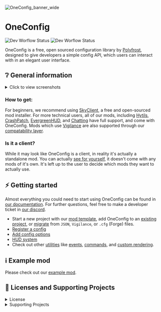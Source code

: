 ![OneConfig_banner_wide](https://user-images.githubusercontent.com/62163840/226811571-ffe7a524-c96a-4b6e-9ca9-d29439f5174f.png)

# OneConfig
![Dev Worflow Status](https://img.shields.io/github/actions/workflow/status/Polyfrost/OneConfig/release.yml?style=for-the-badge&color=1452cc&label=release)
![Dev Worflow Status](https://img.shields.io/github/actions/workflow/status/Polyfrost/OneConfig/build.yml?style=for-the-badge&color=1452cc&label=build)

OneConfig is a free, open sourced configuration library by [Polyfrost](https://polyfrost.cc), designed to give developers a simple config API, which users can interact with in an elegant user interface.

## ❔ General information

<details>
  <summary>Click to view screenshots</summary>
  <img width="1512" alt="OneConfig-Screenshot-1" src="https://github.com/Polyfrost/OneConfig/assets/45589059/f0ac63b1-824b-406d-b62e-402954b409f5">
  <img width="1512" alt="OneConfig-Screenshot-2" src="https://github.com/Polyfrost/OneConfig/assets/45589059/99e484b3-e54f-4953-ad04-a265b5e9e007">
  <img width="1512" alt="OneConfig-Screenshot-3" src="https://github.com/Polyfrost/OneConfig/assets/45589059/7eae718a-5189-40b3-bb8d-36f577f01c9e">
</details>

### How to get:
For beginners, we recommend using [SkyClient](https://skyclient.co/), a free and open-sourced mod installer. For more technical users, all of our mods, including [Hytils](https://github.com/Polyfrost/Hytils-Reborn), [CrashPatch](https://github.com/Polyfrost/crashpatch), [EvergreenHUD](https://github.com/Polyfrost/EvergreenHUD), and [Chatting](https://github.com/Polyfrost/chatting) have full support, and come with OneConfig. Mods which use [Vigilance](https://github.com/EssentialGG/Vigilance) are also supported through our [compatability layer](https://docs.polyfrost.cc/oneconfig/config/compatibility).

### Is it a client?
While it may look like OneConfig is a client, in reality it's actually a standalone mod. You can actually [see for yourself](https://github.com/Polyfrost/OneConfig-Bootstrap), it doesn't come with any mods of it's own. It's left up to the user to decide which mods they want to actually use.


## ⚡️ Getting started
Almost everything you could need to start using OneConfig can be found in [our documentation](https://docs.polyfrost.cc). For further questions, feel free to make a developer ticket in [our discord](https://polyfrost.cc/discord).

- Start a new project with our [mod template](https://github.com/Polyfrost/OneConfigExampleMod/), add OneConfig to an [existing project](https://docs.polyfrost.cc/oneconfig/getting-started), or [migrate](https://docs.polyfrost.cc/oneconfig/config/compatibility) from ``JSON``, ``Vigilance``, or ``.cfg`` (Forge) files.
- [Register a config](https://docs.polyfrost.cc/oneconfig/config/creating-a-config)
- [Add config options](https://docs.polyfrost.cc/oneconfig/config/adding-options)
- [HUD system](https://docs.polyfrost.cc/oneconfig/huds/creating-a-hud)
- Check out other [utilities](https://docs.polyfrost.cc/oneconfig/utils/oneconfigs-utilities) like [events](https://docs.polyfrost.cc/oneconfig/events/event-basics), [commands](https://docs.polyfrost.cc/oneconfig/commands/commands), and [custom rendering](https://docs.polyfrost.cc/oneconfig/gui/render-manager).

## ℹ️ Example mod
Please check out our [example mod](https://github.com/Polyfrost/OneConfigExampleMod/).

## 📄 Licenses and Supporting Projects
<details>
  <summary>License</summary>
  OneConfig is free and open-source. Except where noted otherwise (below and/or in individual files), all code is licensed under BOTH 
- version 3 of the GNU Lesser General Public License, **AND**
- the Additional Terms Applicable to OneConfig, version 1.0 of the Additional Terms or (at your option) any later version.

Copies of version 3 of the GNU Lesser General Public License, version 1.0 of the Additional Terms Applicable to OneConfig, and version 3 of the GNU General Public License (which the GNU LGPLv3 supplements) can be found in the [**LICENSE**](https://github.com/Polyfrost/OneConfig/blob/master/LICENSE) file.

Polyfrost acts as the specified proxy when deciding whether future versions of the GNU Lesser General Public License shall apply. If Polyfrost publicly states the acceptance of a later version of the GNU Lesser General Public License, this is permanent authorization for you to choose that version for OneConfig. However, you **must still** be compliant with the Additional Terms Applicable to OneConfig.
</details>

<details>
  <summary>Supporting Projects</summary>

![YourKitLogo|50](https://www.yourkit.com/images/yklogo.png)

YourKit supports open source projects with innovative and intelligent tools
for monitoring and profiling Java and .NET applications. <br>
YourKit is the creator of [YourKit Java Profiler](https://www.yourkit.com/java/profiler/),
[YourKit .NET Profiler](https://www.yourkit.com/.net/profiler/),
and [YourKit YouMonitor](https://www.yourkit.com/youmonitor/).
</details>
